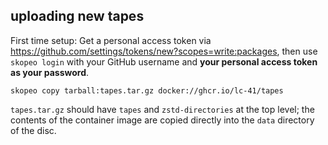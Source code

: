 ## uploading new tapes

First time setup: Get a personal access token via https://github.com/settings/tokens/new?scopes=write:packages, then use `skopeo login` with your GitHub username and **your personal access token as your password**.

```
skopeo copy tarball:tapes.tar.gz docker://ghcr.io/lc-41/tapes
```

`tapes.tar.gz` should have `tapes` and `zstd-directories` at the top level; the contents of the container image are copied directly into the `data` directory of the disc.
